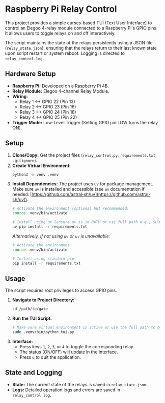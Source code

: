 # Raspberry Pi Relay Control

This project provides a simple curses-based TUI (Text User Interface) to control an Elegoo 4-relay module connected to a Raspberry Pi's GPIO pins. It allows users to toggle relays on and off interactively.

The script maintains the state of the relays persistently using a JSON file (`relay_state.json`), ensuring that the relays return to their last known state upon script restart or system reboot. Logging is directed to `relay_control.log`.

## Hardware Setup

*   **Raspberry Pi:** Developed on a Raspberry Pi 4B.
*   **Relay Module:** Elegoo 4-channel Relay Module.
*   **Wiring:**
    *   Relay 1 <-> GPIO 22 (Pin 13)
    *   Relay 2 <-> GPIO 23 (Pin 16)
    *   Relay 3 <-> GPIO 24 (Pin 18)
    *   Relay 4 <-> GPIO 25 (Pin 22)
*   **Trigger Mode:** Low-Level Trigger (Setting GPIO pin LOW turns the relay ON).

## Setup

1.  **Clone/Copy:** Get the project files (`relay_control.py`, `requirements.txt`, `.gitignore`).
2.  **Create Virtual Environment:**
    ```bash
    python3 -m venv .venv
    ```
3.  **Install Dependencies:** The project uses `uv` for package management. Make sure `uv` is installed and accessible (see `uv` documentation if needed: [https://github.com/astral-sh/uv](https://github.com/astral-sh/uv)).
    ```bash
    # Activate the environment (optional but recommended)
    source .venv/bin/activate 
    
    # Install using uv (ensure uv is in PATH or use full path e.g., $HOME/.local/bin/uv)
    uv pip install -r requirements.txt 
    ```
    *Alternatively, if not using `uv` or `uv` is unavailable:*
    ```bash
    # Activate the environment
    source .venv/bin/activate 
    
    # Install using standard pip
    pip install -r requirements.txt
    ```

## Usage

The script requires root privileges to access GPIO pins.

1.  **Navigate to Project Directory:**
    ```bash
    cd /path/to/gate 
    ```
2.  **Run the TUI Script:**
    ```bash
    # Make sure virtual environment is active or use the full path to python
    sudo .venv/bin/python tui.py 
    ```
3.  **Interface:**
    *   Press keys `1`, `2`, `3`, or `4` to toggle the corresponding relay.
    *   The status (ON/OFF) will update in the interface.
    *   Press `q` to quit the application.

## State and Logging

*   **State:** The current state of the relays is saved in `relay_state.json`.
*   **Logs:** Detailed operation logs and errors are saved in `relay_control.log`.
